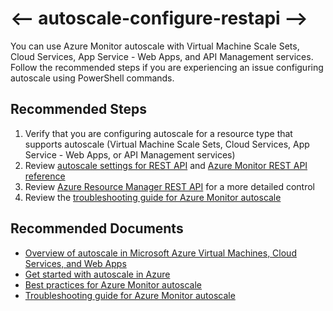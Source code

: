 <properties
    pageTitle="I can’t configure autoscale from REST API"
    description="Issues configuring autoscale using REST API"
    service="microsoft.insights"
    resource="components"
    authors="ssharma"
    ms.author="shilsha"
    displayOrder="2"
    articleId="autoscale-configure-restapi"
    selfHelpType="generic"
    supportTopicIds="32683743"
    productPesIds="15527"
    cloudEnvironments="public,fairfax,mooncake,blackforest,usnat, ussec"
	ownershipId="AzureMonitoring_Essentials"
/>

# <-- autoscale-configure-restapi -->

You can use Azure Monitor autoscale with Virtual Machine Scale Sets, Cloud Services, App Service - Web Apps, and API Management services. Follow the recommended steps if you are experiencing an issue configuring autoscale using PowerShell commands.

## **Recommended Steps**

1. Verify that you are configuring autoscale for a resource type that supports autoscale (Virtual Machine Scale Sets, Cloud Services, App Service - Web Apps, or API Management services)
1. Review [autoscale settings for REST API](https://docs.microsoft.com/rest/api/monitor/autoscalesettings) and [Azure Monitor REST API reference](https://docs.microsoft.com/rest/api/monitor/)
1. Review [Azure Resource Manager REST API](https://docs.microsoft.com/rest/api/resources) for a more detailed control
1. Review the [troubleshooting guide for Azure Monitor autoscale](https://docs.microsoft.com/azure/azure-monitor/platform/autoscale-troubleshoot)

## **Recommended Documents**

* [Overview of autoscale in Microsoft Azure Virtual Machines, Cloud Services, and Web Apps](https://docs.microsoft.com/azure/azure-monitor/platform/autoscale-overview)
* [Get started with autoscale in Azure](https://docs.microsoft.com/azure/azure-monitor/platform/autoscale-get-started)
* [Best practices for Azure Monitor autoscale](https://docs.microsoft.com/azure/azure-monitor/platform/autoscale-best-practices)
* [Troubleshooting guide for Azure Monitor autoscale](https://docs.microsoft.com/azure/azure-monitor/platform/autoscale-troubleshoot)
